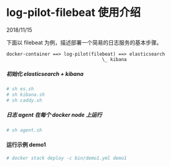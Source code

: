 # log-pilot-filebeat 使用介绍
2018/11/15

下面以 filebeat 为例，描述部署一个简易的日志服务的基本步骤。
```
docker-container ==> log-pilot(filebeat) ==> elasticsearch
                                   \_ kibana

```

##### 初始化 elasticsearch + kibana
```bash
# sh es.sh
# sh kibana.sh
# sh caddy.sh

```

##### 日志 agent 在每个 docker node 上运行
```bash
# sh agent.sh

```


#### 运行示例 demo1
```bash
# docker stack deploy -c bin/demo1.yml demo1

```
